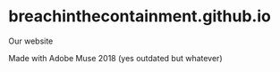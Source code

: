 # breachinthecontainment.github.io
Our website

Made with Adobe Muse 2018 (yes outdated but whatever)
